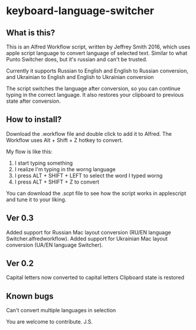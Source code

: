 # keyboard-language-switcher

## What is this?
This is an Alfred Workflow script, written by Jeffrey Smith 2016, which uses apple script language to convert language of selected text. Similar to what Punto Switcher does, but it's russian and can't be  trusted.

Currently it supports Russian to English and English to Russian conversion, and Ukrainian to English and English to Ukrainian conversion

The script switches the language after conversion, so you can continue typing in the correct language. 
It also restores your clipboard to previous state after conversion. 

## How to install?
Download the .workflow file and double click to add it to Alfred. 
The Workflow uses Alt + Shift + Z hotkey to convert. 

My flow is like this: 
1) I start typing something
2) I realize I'm typing in the worng language
3) I press ALT + SHIFT + LEFT to select the word I typed worng 
4) I press ALT + SHIFT + Z to convert 

You can download the .scpt file to see how the script works in applescript and tune it to your liking. 

## Ver 0.3
Added support for Russian Mac layout conversion (RU/EN language Switcher.alfredworkflow). Added support for Ukrainian Mac layout conversion (UA/EN language Switcher).

## Ver 0.2
Capital letters now converted to capital letters
Clipboard state is restored

## Known bugs
Can't convert multiple languages in selection

You are welcome to contribute.
J.S.